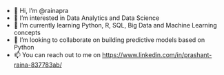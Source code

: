 - 👋 Hi, I’m @rainapra
- 👀 I’m interested in Data Analytics and Data Science
- 🌱 I’m currently learning Python, R, SQL, Big Data and Machine Learning concepts
- 💞️ I’m looking to collaborate on building predictive models based on Python
- 📫 You can reach out to me on https://www.linkedin.com/in/prashant-raina-837783ab/

<!---
rainapra/rainapra is a ✨ special ✨ repository because its `README.md` (this file) appears on your GitHub profile.
You can click the Preview link to take a look at your changes.
--->

